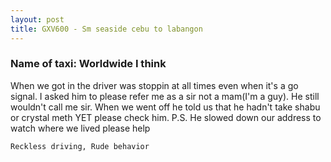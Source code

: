 ```yaml
---
layout: post
title: GXV600 - Sm seaside cebu to labangon
---
```


### Name of taxi: Worldwide I think

When we got in the driver was stoppin at all times even when it's a go signal. I asked him to please refer me as a sir not a mam(I'm a guy). He still wouldn't call me sir. When we went off he told us that he hadn't take shabu or crystal meth YET please check him. P.S. He slowed down our address to watch where we lived please help

```Reckless driving, Rude behavior```
